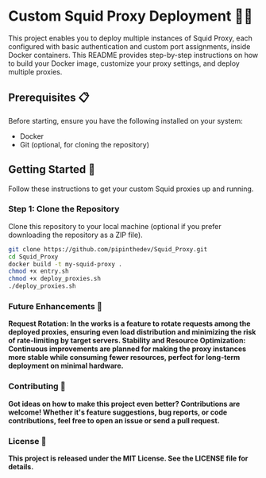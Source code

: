 # Custom Squid Proxy Deployment 🐙🔐

This project enables you to deploy multiple instances of Squid Proxy, each configured with basic authentication and custom port assignments, inside Docker containers. This README provides step-by-step instructions on how to build your Docker image, customize your proxy settings, and deploy multiple proxies.

## Prerequisites 📋

Before starting, ensure you have the following installed on your system:

- Docker
- Git (optional, for cloning the repository)

## Getting Started 🚀

Follow these instructions to get your custom Squid proxies up and running.

### Step 1: Clone the Repository

Clone this repository to your local machine (optional if you prefer downloading the repository as a ZIP file).

```bash
git clone https://github.com/pipinthedev/Squid_Proxy.git
cd Squid_Proxy
docker build -t my-squid-proxy .
chmod +x entry.sh
chmod +x deploy_proxies.sh
./deploy_proxies.sh
```


### Future Enhancements 🚀
**Request Rotation: In the works is a feature to rotate requests among the deployed proxies, ensuring even load distribution and minimizing the risk of rate-limiting by target servers.
    Stability and Resource Optimization: Continuous improvements are planned for making the proxy instances more stable while consuming fewer resources, perfect for long-term deployment on minimal hardware.**


### Contributing 🤝
**Got ideas on how to make this project even better? Contributions are welcome! Whether it's feature suggestions, bug reports, or code contributions, feel free to open an issue or send a pull request.**

### License 📄
**This project is released under the MIT License. See the LICENSE file for details.**

